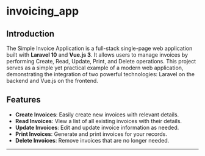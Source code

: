 # invoicing_app

## Introduction

The Simple Invoice Application is a full-stack single-page web application built with **Laravel 10** and **Vue.js 3**. It allows users to manage invoices by performing Create, Read, Update, Print, and Delete operations. This project serves as a simple yet practical example of a modern web application, demonstrating the integration of two powerful technologies: Laravel on the backend and Vue.js on the frontend.

## Features

- **Create Invoices**: Easily create new invoices with relevant details.
- **Read Invoices**: View a list of all existing invoices with their details.
- **Update Invoices**: Edit and update invoice information as needed.
- **Print Invoices**: Generate and print invoices for your records.
- **Delete Invoices**: Remove invoices that are no longer needed.
****
